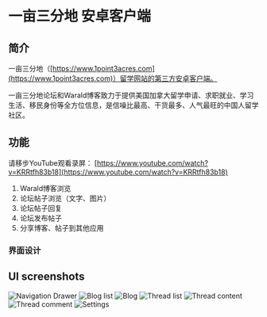 # 一亩三分地 安卓客户端

## 简介
一亩三分地（[https://www.1point3acres.com](https://www.1point3acres.com)）留学网站的第三方安卓客户端。

一亩三分地论坛和Warald博客致力于提供美国加拿大留学申请、求职就业、学习生活、移民身份等全方位信息，是信噪比最高、干货最多、人气最旺的中国人留学社区。

## 功能
请移步YouTube观看录屏：
[https://www.youtube.com/watch?v=KRRtfh83b18](https://www.youtube.com/watch?v=KRRtfh83b18)

1. Warald博客浏览
2. 论坛帖子浏览（文字、图片）
3. 论坛帖子回复
4. 论坛发布帖子
5. 分享博客、帖子到其他应用


### 界面设计

## UI screenshots
![Navigation Drawer](https://bqe3bw.bn1302.livefilestore.com/y3m3c5tUR_NQox7ZC3e5nNp8KOYaNKREY-gFLzUQvScaAN_a0fdXvqEq7biN3DVVFKqSIdDKS5NKH9_C3lWYyK8nGKlrAXPTO5Eoo6O9AjVrnlJuUCWmHRTvehhLD0I6AEfHkuQhRzkajeBECDbw2dS_2WoXJ9RGPFZIlttiq-xIao?width=1080&height=1920&cropmode=none)
![Blog list](https://de78na.bn1302.livefilestore.com/y3m2PzLPTUdCBiQL7HfvlxYsu1EevFGyAek7GJmG59113sCXLMNrAqpGkqHuzk96W95kqXbE1kUOOjJvdFoHnKcmC8BhGpT_4iFYo9_nrMRbWMELyMgtqT7-g-qWUSdZnhwEDXcTMjCm5EW282DbzcQWRZ_qgwoXB30D5mGt9zyMeg?width=1080&height=1920&cropmode=none)
![Blog](https://sx6ppw.bn1302.livefilestore.com/y3m3Q8hoa6DFMDp5zHSGAmNJR_F3LkYl0B3lnoZI3yCoXhY62HImnh0hUMl6BrQv8bVMtuGor8oC_dPM8F45jSsKBhmcirT3jZA8cNmxKs9hoe6BNwzFMFDNQlye9XJ-OPJULFbDtvMRIzWvetFuIJNOL29Co1icbQFRdidc5iUnyo?width=1080&height=1920&cropmode=none)
![Thread list](https://ohteqg.bn1302.livefilestore.com/y3mE6GjmCyNUGnAexYso1S_iud0ApmrI2WwCafEHnWpyWAujay-7uWekc1-qE5YzYZ1eUTjefaFXh07jz0m8jM3G_7dEr2kdf6_8l36kLopXTfTZO0kaT6CfAkmtvpsigr8fZ6RYy60xujysI2yZgvdHB5Cz7sZ3HtCxHOsaOTMYP8?width=1080&height=1920&cropmode=none)
![Thread content](https://p8kj1w.bn1302.livefilestore.com/y3mozp_k6vi1BLlhLy38XKbtqawm2YvzUqEj49vfsR6o4Av0KOvVlIbZimruzD5H5LwPVt5gfWGkQ13XUSwqIX5WpKFLJ-u1efpLheAf_YRvouwwoqicpD0_lhCv7JxqDdBi7Ozm3t_M6Xj14WpVPZ4BcJMmRtdXr6QBiNiFHfz9EQ?width=1080&height=1920&cropmode=none)
![Thread comment](https://de78na.bn1302.livefilestore.com/y3m2PzLPTUdCBiQL7HfvlxYsu1EevFGyAek7GJmG59113sCXLMNrAqpGkqHuzk96W95kqXbE1kUOOjJvdFoHnKcmC8BhGpT_4iFYo9_nrMRbWMELyMgtqT7-g-qWUSdZnhwEDXcTMjCm5EW282DbzcQWRZ_qgwoXB30D5mGt9zyMeg?width=1080&height=1920&cropmode=none)
![Settings](https://cdlukg.bn1302.livefilestore.com/y3mOUTwW6n2CpcfTUKvcr_2WXzDTV-FPvYr3dYqnBBBxYRSR3GCRyOKDYOOcoyHcpWfhsZqj64D85K6xh1d4UbVx4HiR0ow7ekU5JmbnyCMihOSWd83B8fm1W3As-UT46BXcalzVML1hKHkmRjI_yhJ7RCPnp4KjvW4iFPuHJ4Ha5s?width=1080&height=1920&cropmode=none)
